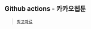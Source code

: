 ## Github actions - 카카오웹툰
> [참고자료](https://fe-developers.kakaoent.com/2022/220106-github-actions/)


